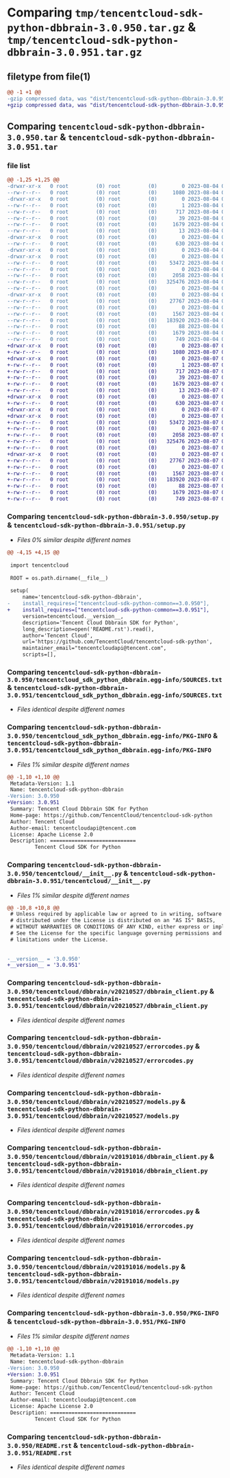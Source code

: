 # Comparing `tmp/tencentcloud-sdk-python-dbbrain-3.0.950.tar.gz` & `tmp/tencentcloud-sdk-python-dbbrain-3.0.951.tar.gz`

## filetype from file(1)

```diff
@@ -1 +1 @@
-gzip compressed data, was "dist/tencentcloud-sdk-python-dbbrain-3.0.950.tar", last modified: Fri Aug  4 00:25:04 2023, max compression
+gzip compressed data, was "dist/tencentcloud-sdk-python-dbbrain-3.0.951.tar", last modified: Mon Aug  7 00:24:52 2023, max compression
```

## Comparing `tencentcloud-sdk-python-dbbrain-3.0.950.tar` & `tencentcloud-sdk-python-dbbrain-3.0.951.tar`

### file list

```diff
@@ -1,25 +1,25 @@
-drwxr-xr-x   0 root         (0) root         (0)        0 2023-08-04 00:25:04.000000 tencentcloud-sdk-python-dbbrain-3.0.950/
--rw-r--r--   0 root         (0) root         (0)     1080 2023-08-04 00:25:03.000000 tencentcloud-sdk-python-dbbrain-3.0.950/setup.py
-drwxr-xr-x   0 root         (0) root         (0)        0 2023-08-04 00:25:04.000000 tencentcloud-sdk-python-dbbrain-3.0.950/tencentcloud_sdk_python_dbbrain.egg-info/
--rw-r--r--   0 root         (0) root         (0)        1 2023-08-04 00:25:04.000000 tencentcloud-sdk-python-dbbrain-3.0.950/tencentcloud_sdk_python_dbbrain.egg-info/dependency_links.txt
--rw-r--r--   0 root         (0) root         (0)      717 2023-08-04 00:25:04.000000 tencentcloud-sdk-python-dbbrain-3.0.950/tencentcloud_sdk_python_dbbrain.egg-info/SOURCES.txt
--rw-r--r--   0 root         (0) root         (0)       39 2023-08-04 00:25:04.000000 tencentcloud-sdk-python-dbbrain-3.0.950/tencentcloud_sdk_python_dbbrain.egg-info/requires.txt
--rw-r--r--   0 root         (0) root         (0)     1679 2023-08-04 00:25:04.000000 tencentcloud-sdk-python-dbbrain-3.0.950/tencentcloud_sdk_python_dbbrain.egg-info/PKG-INFO
--rw-r--r--   0 root         (0) root         (0)       13 2023-08-04 00:25:04.000000 tencentcloud-sdk-python-dbbrain-3.0.950/tencentcloud_sdk_python_dbbrain.egg-info/top_level.txt
-drwxr-xr-x   0 root         (0) root         (0)        0 2023-08-04 00:25:04.000000 tencentcloud-sdk-python-dbbrain-3.0.950/tencentcloud/
--rw-r--r--   0 root         (0) root         (0)      630 2023-08-04 00:25:03.000000 tencentcloud-sdk-python-dbbrain-3.0.950/tencentcloud/__init__.py
-drwxr-xr-x   0 root         (0) root         (0)        0 2023-08-04 00:25:04.000000 tencentcloud-sdk-python-dbbrain-3.0.950/tencentcloud/dbbrain/
-drwxr-xr-x   0 root         (0) root         (0)        0 2023-08-04 00:25:04.000000 tencentcloud-sdk-python-dbbrain-3.0.950/tencentcloud/dbbrain/v20210527/
--rw-r--r--   0 root         (0) root         (0)    53472 2023-08-04 00:25:03.000000 tencentcloud-sdk-python-dbbrain-3.0.950/tencentcloud/dbbrain/v20210527/dbbrain_client.py
--rw-r--r--   0 root         (0) root         (0)        0 2023-08-04 00:25:03.000000 tencentcloud-sdk-python-dbbrain-3.0.950/tencentcloud/dbbrain/v20210527/__init__.py
--rw-r--r--   0 root         (0) root         (0)     2058 2023-08-04 00:25:03.000000 tencentcloud-sdk-python-dbbrain-3.0.950/tencentcloud/dbbrain/v20210527/errorcodes.py
--rw-r--r--   0 root         (0) root         (0)   325476 2023-08-04 00:25:03.000000 tencentcloud-sdk-python-dbbrain-3.0.950/tencentcloud/dbbrain/v20210527/models.py
--rw-r--r--   0 root         (0) root         (0)        0 2023-08-04 00:25:03.000000 tencentcloud-sdk-python-dbbrain-3.0.950/tencentcloud/dbbrain/__init__.py
-drwxr-xr-x   0 root         (0) root         (0)        0 2023-08-04 00:25:04.000000 tencentcloud-sdk-python-dbbrain-3.0.950/tencentcloud/dbbrain/v20191016/
--rw-r--r--   0 root         (0) root         (0)    27767 2023-08-04 00:25:03.000000 tencentcloud-sdk-python-dbbrain-3.0.950/tencentcloud/dbbrain/v20191016/dbbrain_client.py
--rw-r--r--   0 root         (0) root         (0)        0 2023-08-04 00:25:03.000000 tencentcloud-sdk-python-dbbrain-3.0.950/tencentcloud/dbbrain/v20191016/__init__.py
--rw-r--r--   0 root         (0) root         (0)     1567 2023-08-04 00:25:03.000000 tencentcloud-sdk-python-dbbrain-3.0.950/tencentcloud/dbbrain/v20191016/errorcodes.py
--rw-r--r--   0 root         (0) root         (0)   183920 2023-08-04 00:25:03.000000 tencentcloud-sdk-python-dbbrain-3.0.950/tencentcloud/dbbrain/v20191016/models.py
--rw-r--r--   0 root         (0) root         (0)       88 2023-08-04 00:25:04.000000 tencentcloud-sdk-python-dbbrain-3.0.950/setup.cfg
--rw-r--r--   0 root         (0) root         (0)     1679 2023-08-04 00:25:04.000000 tencentcloud-sdk-python-dbbrain-3.0.950/PKG-INFO
--rw-r--r--   0 root         (0) root         (0)      749 2023-08-04 00:25:03.000000 tencentcloud-sdk-python-dbbrain-3.0.950/README.rst
+drwxr-xr-x   0 root         (0) root         (0)        0 2023-08-07 00:24:52.000000 tencentcloud-sdk-python-dbbrain-3.0.951/
+-rw-r--r--   0 root         (0) root         (0)     1080 2023-08-07 00:24:52.000000 tencentcloud-sdk-python-dbbrain-3.0.951/setup.py
+drwxr-xr-x   0 root         (0) root         (0)        0 2023-08-07 00:24:52.000000 tencentcloud-sdk-python-dbbrain-3.0.951/tencentcloud_sdk_python_dbbrain.egg-info/
+-rw-r--r--   0 root         (0) root         (0)        1 2023-08-07 00:24:52.000000 tencentcloud-sdk-python-dbbrain-3.0.951/tencentcloud_sdk_python_dbbrain.egg-info/dependency_links.txt
+-rw-r--r--   0 root         (0) root         (0)      717 2023-08-07 00:24:52.000000 tencentcloud-sdk-python-dbbrain-3.0.951/tencentcloud_sdk_python_dbbrain.egg-info/SOURCES.txt
+-rw-r--r--   0 root         (0) root         (0)       39 2023-08-07 00:24:52.000000 tencentcloud-sdk-python-dbbrain-3.0.951/tencentcloud_sdk_python_dbbrain.egg-info/requires.txt
+-rw-r--r--   0 root         (0) root         (0)     1679 2023-08-07 00:24:52.000000 tencentcloud-sdk-python-dbbrain-3.0.951/tencentcloud_sdk_python_dbbrain.egg-info/PKG-INFO
+-rw-r--r--   0 root         (0) root         (0)       13 2023-08-07 00:24:52.000000 tencentcloud-sdk-python-dbbrain-3.0.951/tencentcloud_sdk_python_dbbrain.egg-info/top_level.txt
+drwxr-xr-x   0 root         (0) root         (0)        0 2023-08-07 00:24:52.000000 tencentcloud-sdk-python-dbbrain-3.0.951/tencentcloud/
+-rw-r--r--   0 root         (0) root         (0)      630 2023-08-07 00:24:52.000000 tencentcloud-sdk-python-dbbrain-3.0.951/tencentcloud/__init__.py
+drwxr-xr-x   0 root         (0) root         (0)        0 2023-08-07 00:24:52.000000 tencentcloud-sdk-python-dbbrain-3.0.951/tencentcloud/dbbrain/
+drwxr-xr-x   0 root         (0) root         (0)        0 2023-08-07 00:24:52.000000 tencentcloud-sdk-python-dbbrain-3.0.951/tencentcloud/dbbrain/v20210527/
+-rw-r--r--   0 root         (0) root         (0)    53472 2023-08-07 00:24:52.000000 tencentcloud-sdk-python-dbbrain-3.0.951/tencentcloud/dbbrain/v20210527/dbbrain_client.py
+-rw-r--r--   0 root         (0) root         (0)        0 2023-08-07 00:24:52.000000 tencentcloud-sdk-python-dbbrain-3.0.951/tencentcloud/dbbrain/v20210527/__init__.py
+-rw-r--r--   0 root         (0) root         (0)     2058 2023-08-07 00:24:52.000000 tencentcloud-sdk-python-dbbrain-3.0.951/tencentcloud/dbbrain/v20210527/errorcodes.py
+-rw-r--r--   0 root         (0) root         (0)   325476 2023-08-07 00:24:52.000000 tencentcloud-sdk-python-dbbrain-3.0.951/tencentcloud/dbbrain/v20210527/models.py
+-rw-r--r--   0 root         (0) root         (0)        0 2023-08-07 00:24:52.000000 tencentcloud-sdk-python-dbbrain-3.0.951/tencentcloud/dbbrain/__init__.py
+drwxr-xr-x   0 root         (0) root         (0)        0 2023-08-07 00:24:52.000000 tencentcloud-sdk-python-dbbrain-3.0.951/tencentcloud/dbbrain/v20191016/
+-rw-r--r--   0 root         (0) root         (0)    27767 2023-08-07 00:24:52.000000 tencentcloud-sdk-python-dbbrain-3.0.951/tencentcloud/dbbrain/v20191016/dbbrain_client.py
+-rw-r--r--   0 root         (0) root         (0)        0 2023-08-07 00:24:52.000000 tencentcloud-sdk-python-dbbrain-3.0.951/tencentcloud/dbbrain/v20191016/__init__.py
+-rw-r--r--   0 root         (0) root         (0)     1567 2023-08-07 00:24:52.000000 tencentcloud-sdk-python-dbbrain-3.0.951/tencentcloud/dbbrain/v20191016/errorcodes.py
+-rw-r--r--   0 root         (0) root         (0)   183920 2023-08-07 00:24:52.000000 tencentcloud-sdk-python-dbbrain-3.0.951/tencentcloud/dbbrain/v20191016/models.py
+-rw-r--r--   0 root         (0) root         (0)       88 2023-08-07 00:24:52.000000 tencentcloud-sdk-python-dbbrain-3.0.951/setup.cfg
+-rw-r--r--   0 root         (0) root         (0)     1679 2023-08-07 00:24:52.000000 tencentcloud-sdk-python-dbbrain-3.0.951/PKG-INFO
+-rw-r--r--   0 root         (0) root         (0)      749 2023-08-07 00:24:52.000000 tencentcloud-sdk-python-dbbrain-3.0.951/README.rst
```

### Comparing `tencentcloud-sdk-python-dbbrain-3.0.950/setup.py` & `tencentcloud-sdk-python-dbbrain-3.0.951/setup.py`

 * *Files 0% similar despite different names*

```diff
@@ -4,15 +4,15 @@
 
 import tencentcloud
 
 ROOT = os.path.dirname(__file__)
 
 setup(
     name='tencentcloud-sdk-python-dbbrain',
-    install_requires=["tencentcloud-sdk-python-common==3.0.950"],
+    install_requires=["tencentcloud-sdk-python-common==3.0.951"],
     version=tencentcloud.__version__,
     description='Tencent Cloud Dbbrain SDK for Python',
     long_description=open('README.rst').read(),
     author='Tencent Cloud',
     url='https://github.com/TencentCloud/tencentcloud-sdk-python',
     maintainer_email="tencentcloudapi@tencent.com",
     scripts=[],
```

### Comparing `tencentcloud-sdk-python-dbbrain-3.0.950/tencentcloud_sdk_python_dbbrain.egg-info/SOURCES.txt` & `tencentcloud-sdk-python-dbbrain-3.0.951/tencentcloud_sdk_python_dbbrain.egg-info/SOURCES.txt`

 * *Files identical despite different names*

### Comparing `tencentcloud-sdk-python-dbbrain-3.0.950/tencentcloud_sdk_python_dbbrain.egg-info/PKG-INFO` & `tencentcloud-sdk-python-dbbrain-3.0.951/tencentcloud_sdk_python_dbbrain.egg-info/PKG-INFO`

 * *Files 1% similar despite different names*

```diff
@@ -1,10 +1,10 @@
 Metadata-Version: 1.1
 Name: tencentcloud-sdk-python-dbbrain
-Version: 3.0.950
+Version: 3.0.951
 Summary: Tencent Cloud Dbbrain SDK for Python
 Home-page: https://github.com/TencentCloud/tencentcloud-sdk-python
 Author: Tencent Cloud
 Author-email: tencentcloudapi@tencent.com
 License: Apache License 2.0
 Description: ============================
         Tencent Cloud SDK for Python
```

### Comparing `tencentcloud-sdk-python-dbbrain-3.0.950/tencentcloud/__init__.py` & `tencentcloud-sdk-python-dbbrain-3.0.951/tencentcloud/__init__.py`

 * *Files 1% similar despite different names*

```diff
@@ -10,8 +10,8 @@
 # Unless required by applicable law or agreed to in writing, software
 # distributed under the License is distributed on an "AS IS" BASIS,
 # WITHOUT WARRANTIES OR CONDITIONS OF ANY KIND, either express or implied.
 # See the License for the specific language governing permissions and
 # limitations under the License.
 
 
-__version__ = '3.0.950'
+__version__ = '3.0.951'
```

### Comparing `tencentcloud-sdk-python-dbbrain-3.0.950/tencentcloud/dbbrain/v20210527/dbbrain_client.py` & `tencentcloud-sdk-python-dbbrain-3.0.951/tencentcloud/dbbrain/v20210527/dbbrain_client.py`

 * *Files identical despite different names*

### Comparing `tencentcloud-sdk-python-dbbrain-3.0.950/tencentcloud/dbbrain/v20210527/errorcodes.py` & `tencentcloud-sdk-python-dbbrain-3.0.951/tencentcloud/dbbrain/v20210527/errorcodes.py`

 * *Files identical despite different names*

### Comparing `tencentcloud-sdk-python-dbbrain-3.0.950/tencentcloud/dbbrain/v20210527/models.py` & `tencentcloud-sdk-python-dbbrain-3.0.951/tencentcloud/dbbrain/v20210527/models.py`

 * *Files identical despite different names*

### Comparing `tencentcloud-sdk-python-dbbrain-3.0.950/tencentcloud/dbbrain/v20191016/dbbrain_client.py` & `tencentcloud-sdk-python-dbbrain-3.0.951/tencentcloud/dbbrain/v20191016/dbbrain_client.py`

 * *Files identical despite different names*

### Comparing `tencentcloud-sdk-python-dbbrain-3.0.950/tencentcloud/dbbrain/v20191016/errorcodes.py` & `tencentcloud-sdk-python-dbbrain-3.0.951/tencentcloud/dbbrain/v20191016/errorcodes.py`

 * *Files identical despite different names*

### Comparing `tencentcloud-sdk-python-dbbrain-3.0.950/tencentcloud/dbbrain/v20191016/models.py` & `tencentcloud-sdk-python-dbbrain-3.0.951/tencentcloud/dbbrain/v20191016/models.py`

 * *Files identical despite different names*

### Comparing `tencentcloud-sdk-python-dbbrain-3.0.950/PKG-INFO` & `tencentcloud-sdk-python-dbbrain-3.0.951/PKG-INFO`

 * *Files 1% similar despite different names*

```diff
@@ -1,10 +1,10 @@
 Metadata-Version: 1.1
 Name: tencentcloud-sdk-python-dbbrain
-Version: 3.0.950
+Version: 3.0.951
 Summary: Tencent Cloud Dbbrain SDK for Python
 Home-page: https://github.com/TencentCloud/tencentcloud-sdk-python
 Author: Tencent Cloud
 Author-email: tencentcloudapi@tencent.com
 License: Apache License 2.0
 Description: ============================
         Tencent Cloud SDK for Python
```

### Comparing `tencentcloud-sdk-python-dbbrain-3.0.950/README.rst` & `tencentcloud-sdk-python-dbbrain-3.0.951/README.rst`

 * *Files identical despite different names*

